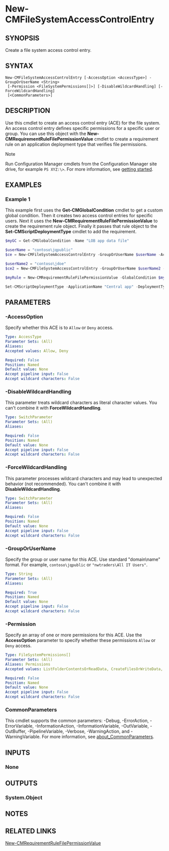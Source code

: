 ﻿---
external help file: AdminUI.PS.dll-Help.xml
Module Name: ConfigurationManager
ms.date: 12/30/2020
online version:
schema: 2.0.0
---

# New-CMFileSystemAccessControlEntry

## SYNOPSIS

Create a file system access control entry.

## SYNTAX

```
New-CMFileSystemAccessControlEntry [-AccessOption <AccessType>] -GroupOrUserName <String>
 [-Permission <FileSystemPermissions[]>] [-DisableWildcardHandling] [-ForceWildcardHandling]
 [<CommonParameters>]
```

## DESCRIPTION

Use this cmdlet to create an access control entry (ACE) for the file system. An access control entry defines specific permissions for a specific user or group. You can use this object with the **New-CMRequirementRuleFilePermissionValue** cmdlet to create a requirement rule on an application deployment type that verifies file permissions.

> [!NOTE]
> Run Configuration Manager cmdlets from the Configuration Manager site drive, for example `PS XYZ:\>`. For more information, see [getting started](/powershell/sccm/overview).

## EXAMPLES

### Example 1

This example first uses the **Get-CMGlobalCondition** cmdlet to get a custom global condition. Then it creates two access control entries for specific users. Next it uses the **New-CMRequirementRuleFilePermissionValue** to create the requirement rule object. Finally it passes that rule object to the **Set-CMScriptDeploymentType** cmdlet to add the requirement.

```powershell
$myGC = Get-CMGlobalCondition -Name "LOB app data file"

$userName = "contoso\jqpublic"
$ce = New-CMFileSystemAccessControlEntry -GroupOrUserName $userName -AccessOption Allow -Permission Read,Write

$userName2 = "contoso\jdoe"
$ce2 = New-CMFileSystemAccessControlEntry -GroupOrUserName $userName2 -AccessOption Allow -Permission Read

$myRule = New-CMRequirementRuleFilePermissionValue -GlobalCondition $myGC -ControlEntry $ce,$ce2

Set-CMScriptDeploymentType -ApplicationName "Central app" -DeploymentTypeName "Install" -AddRequirement $myRule
```

## PARAMETERS

### -AccessOption

Specify whether this ACE is to `Allow` or `Deny` access.

```yaml
Type: AccessType
Parameter Sets: (All)
Aliases:
Accepted values: Allow, Deny

Required: False
Position: Named
Default value: None
Accept pipeline input: False
Accept wildcard characters: False
```

### -DisableWildcardHandling

This parameter treats wildcard characters as literal character values. You can't combine it with **ForceWildcardHandling**.

```yaml
Type: SwitchParameter
Parameter Sets: (All)
Aliases:

Required: False
Position: Named
Default value: None
Accept pipeline input: False
Accept wildcard characters: False
```

### -ForceWildcardHandling

This parameter processes wildcard characters and may lead to unexpected behavior (not recommended). You can't combine it with **DisableWildcardHandling**.

```yaml
Type: SwitchParameter
Parameter Sets: (All)
Aliases:

Required: False
Position: Named
Default value: None
Accept pipeline input: False
Accept wildcard characters: False
```

### -GroupOrUserName

Specify the group or user name for this ACE. Use standard "domain\name" format. For example, `contoso\jqpublic` or `"nwtraders\All IT Users"`.

```yaml
Type: String
Parameter Sets: (All)
Aliases:

Required: True
Position: Named
Default value: None
Accept pipeline input: False
Accept wildcard characters: False
```

### -Permission

Specify an array of one or more permissions for this ACE. Use the **AccessOption** parameter to specify whether these permissions `Allow` or `Deny` access.

```yaml
Type: FileSystemPermissions[]
Parameter Sets: (All)
Aliases: Permissions
Accepted values: ListFolderContentsOrReadData, CreateFilesOrWriteData, CreateFoldersOrAppendData, ReadExtendedAttributes, WriteExtendedAttributes, TraverseFolderOrExecuteFile, DeleteSubfoldersAndFiles, ReadAttributes, WriteAttributes, Write, Delete, ReadPermissions, Read, Execute, ChangePermissions, TakeOwnership, FullControl

Required: False
Position: Named
Default value: None
Accept pipeline input: False
Accept wildcard characters: False
```

### CommonParameters
This cmdlet supports the common parameters: -Debug, -ErrorAction, -ErrorVariable, -InformationAction, -InformationVariable, -OutVariable, -OutBuffer, -PipelineVariable, -Verbose, -WarningAction, and -WarningVariable. For more information, see [about_CommonParameters](http://go.microsoft.com/fwlink/?LinkID=113216).

## INPUTS

### None
## OUTPUTS

### System.Object
## NOTES

## RELATED LINKS

[New-CMRequirementRuleFilePermissionValue](New-CMRequirementRuleFilePermissionValue.md)
